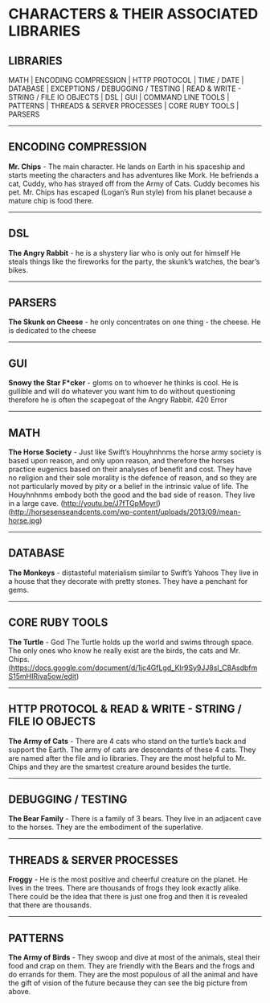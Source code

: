 # CHARACTERS & THEIR ASSOCIATED LIBRARIES

## LIBRARIES

MATH | ENCODING COMPRESSION | HTTP PROTOCOL | TIME / DATE | DATABASE |
EXCEPTIONS / DEBUGGING / TESTING | READ & WRITE - STRING / FILE IO OBJECTS |
DSL | GUI | COMMAND LINE TOOLS | PATTERNS | THREADS & SERVER PROCESSES |
CORE RUBY TOOLS | PARSERS

* * *

## ENCODING COMPRESSION
**Mr. Chips** - The main character. He lands on Earth in his spaceship and starts meeting the characters and has adventures like Mork. He befriends a cat, Cuddy, who has strayed off from the Army of Cats. Cuddy becomes his pet. Mr. Chips has escaped (Logan’s Run style) from his planet because a mature chip is food there.

* * *

## DSL
**The Angry Rabbit** - he is a shystery liar who is only out for himself He steals things like the fireworks for the party, the skunk’s watches, the bear’s bikes.

* * *

## PARSERS
**The Skunk on Cheese** - he only concentrates on one thing - the cheese. He is dedicated to the cheese

* * *

## GUI
**Snowy the Star F\*cker** - gloms on to whoever he thinks is cool. He is gullible and will do whatever you want him to do without questioning therefore he is often the scapegoat of the Angry Rabbit. 420 Error

* * *

## MATH
**The Horse Society** - Just like Swift’s Houyhnhnms the horse army society is based upon reason, and only upon reason, and therefore the horses practice eugenics based on their analyses of benefit and cost. They have no religion and their sole morality is the defence of reason, and so they are not particularly moved by pity or a belief in the intrinsic value of life. 
The Houyhnhnms embody both the good and the bad side of reason. They live in a large cave.
(http://youtu.be/J7fTGpMoyrI)    (http://horsesenseandcents.com/wp-content/uploads/2013/09/mean-horse.jpg)

* * *

## DATABASE
**The Monkeys** - distasteful materialism similar to Swift’s Yahoos They live in a house that they decorate with pretty stones. They have a penchant for gems.

* * *

## CORE RUBY TOOLS
**The Turtle** - God The Turtle holds up the world and swims through space. The only ones who know he really exist are the birds, the cats and Mr. Chips. (https://docs.google.com/document/d/1jc4GfLgd_KIr9Sy9JJ8sl_C8AsdbfmS15mHIRjva5ow/edit)

* * *
## HTTP PROTOCOL & READ & WRITE - STRING / FILE IO OBJECTS
**The Army of Cats** - There are 4 cats who stand on the turtle’s back and support the Earth. The army of cats are descendants of these 4 cats. They are named after the file and io libraries. They are the most helpful to Mr. Chips and they are the smartest creature around besides the turtle.

* * *

## DEBUGGING / TESTING
**The Bear Family** - There is a family of 3 bears. They live in an adjacent cave to the horses.
They are the embodiment of the superlative.

* * *

## THREADS & SERVER PROCESSES
**Froggy** - He is the most positive and cheerful creature on the planet. He lives in the trees. There are thousands of frogs they look exactly alike. There could be the idea that there is just one frog and then it is revealed that there are thousands.

* * *

## PATTERNS
**The Army of Birds** - They swoop and dive at most of the animals, steal their food and crap on them. They are friendly with the Bears and the frogs and do errands for them. They are the most populous of all the animal and have the gift of vision of the future because they can see the big picture from above.
